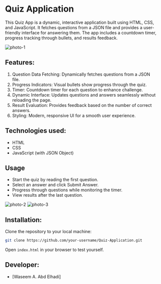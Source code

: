 # Quiz Application

This Quiz App is a dynamic, interactive application built using HTML, CSS, and JavaScript. It fetches questions from a JSON file and provides a user-friendly interface for answering them. The app includes a countdown timer, progress tracking through bullets, and results feedback.

![photo-1](https://github.com/user-attachments/assets/0421e586-a4c0-4f65-b218-88ce4ba71fed)

## Features:
1. Question Data Fetching: Dynamically fetches questions from a JSON file.
2. Progress Indicators: Visual bullets show progress through the quiz.
3. Timer: Countdown timer for each question to enhance challenge.
4. Dynamic Interface: Updates questions and answers seamlessly without reloading the page.
5. Result Evaluation: Provides feedback based on the number of correct answers.
6. Styling: Modern, responsive UI for a smooth user experience.

## Technologies used:
- HTML
- CSS
- JavaScript (with JSON Object)

## Usage
- Start the quiz by reading the first question.
- Select an answer and click Submit Answer.
- Progress through questions while monitoring the timer.
- View results after the last question.

![photo-2](https://github.com/user-attachments/assets/f0eed7d7-5b92-46e0-906f-4abb7f1ae6a5)
![photo-3](https://github.com/user-attachments/assets/95970726-1bc9-4623-a22b-4342fae0d1bc)

## Installation:
Clone the repository to your local machine:
```bash
git clone https://github.com/your-username/Quiz-Application.git
```
Open `index.html` in your browser to test yourself.

## Developer:
- [Waseem A. Abd Elhadi]
